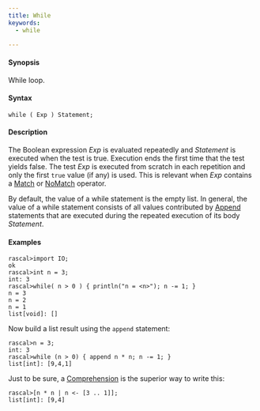 ```yaml
---
title: While
keywords:
  - while

---
```




#### Synopsis

While loop.

#### Syntax

`while ( Exp ) Statement;`

#### Description

The Boolean expression _Exp_ is evaluated repeatedly and _Statement_ is executed when the test is true. 
Execution ends the first time that the test yields false. 
The test _Exp_ is executed from scratch in each repetition and only the first `true` value (if any) is used.
This is relevant when _Exp_ contains a [Match](../../../Rascal/Expressions/Values/Boolean/Match/index.md) or [NoMatch](../../../Rascal/Expressions/Values/Boolean/NoMatch/index.md) operator.

By default, the value of a while statement is the empty list. In general, the value of a while statement 
consists of all values contributed by [Append](../../../Rascal/Statements/Append/index.md) statements that are executed during the repeated execution 
of its body _Statement_.

#### Examples


```rascal-shell 
rascal>import IO;
ok
rascal>int n = 3;
int: 3
rascal>while( n > 0 ) { println("n = <n>"); n -= 1; }
n = 3
n = 2
n = 1
list[void]: []
```
Now build a list result using the `append` statement:

```rascal-shell ,continue
rascal>n = 3;
int: 3
rascal>while (n > 0) { append n * n; n -= 1; }
list[int]: [9,4,1]
```

Just to be sure, a [Comprehension](../../../Rascal/Expressions/Values/List/Comprehension/index.md) is the superior way to write this:

```rascal-shell 
rascal>[n * n | n <- [3 .. 1]];
list[int]: [9,4]
```


